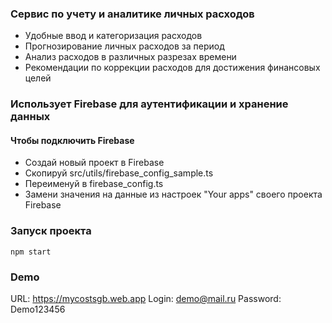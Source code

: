 ### Сервис по учету и аналитике личных расходов

- Удобные ввод и категоризация расходов
- Прогнозирование личных расходов за период
- Анализ расходов в различных разрезах времени
- Рекомендации по коррекции расходов для достижения финансовых целей

### Использует Firebase для аутентификации и хранение данных

#### Чтобы подключить Firebase

- Создай новый проект в Firebase
- Скопируй src/utils/firebase_config_sample.ts
- Переименуй в firebase_config.ts
- Замени значения на данные из настроек "Your apps" своего проекта Firebase

### Запуск проекта

```npm install
npm start
```

### Demo

URL: https://mycostsgb.web.app
Login: demo@mail.ru
Password: Demo123456

